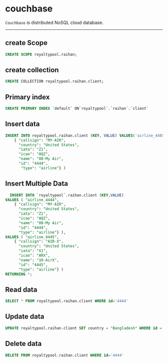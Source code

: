 # couchbase

`Couchbase` is distributed NoSQL cloud database.

<hr>

## create Scope

```sql
CREATE SCOPE royaltypool.raihan;
```

## create collection

```sql
CREATE COLLECTION royaltypool.raihan.client;
```

## Primary index

```sql
CREATE PRIMARY INDEX `default` ON`royaltypool`.`raihan`.`client`
```

## Insert data

```sql
INSERT INTO royaltypool.raihan.client (KEY, VALUE) VALUES('airline_4485',
	{ "callsign": "MY-AIR",
	  "country": "United States",
	  "iata": "Z1",
	  "icao": "AQZ",
	  "name": "80-My Air",
	  "id": "4444",
	   "type": "airline"} )
```

## Insert Multiple Data

```sql
  INSERT INTO `royaltypool`.raihan.client (KEY,VALUE)
VALUES ( "airline_4444",
    { "callsign": "MY-AIR",
      "country": "United States",
      "iata": "Z1",
      "icao": "AQZ",
      "name": "80-My Air",
      "id": "4444",
      "type": "airline"} ),
VALUES ( "airline_4445",
    { "callsign": "AIR-X",
      "country": "United States",
      "iata": "X1",
      "icao": "ARX",
      "name": "10-AirX",
      "id": "4445",
      "type": "airline"} )
RETURNING *;
```

## Read data

```sql
SELECT * FROM royaltypool.raihan.client WHERE id='4444'
```

## Update data

```sql
UPDATE royaltypool.raihan.client SET country = "Bangladesh" WHERE id = "4444"
```

## Delete data

```sql
DELETE FROM royaltypool.raihan.client WHERE id='4444'
```
